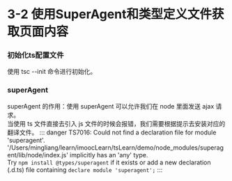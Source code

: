 # 3-2 使用SuperAgent和类型定义文件获取页面内容
### 初始化ts配置文件
使用 tsc --init 命令进行初始化。

### superAgent
superAgent 的作用：使用 superAgent 可以允许我们在 node 里面发送 ajax 请求。   
当使用 ts 文件直接去引入 js 文件的时候会报错，我们需要根据提示去安装对应的翻译文件。
::: danger
TS7016: Could not find a declaration file for module 'superagent'. '/Users/mingliang/learn/imoocLearn/tsLearn/demo/node_modules/superagent/lib/node/index.js' implicitly has an 'any' type.  
Try `npm install @types/superagent` if it exists or add a new declaration (.d.ts) file containing `declare module 'superagent';`
:::
